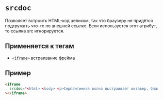 # `srcdoc`

Позволяет встроить HTML-код целиком, так что браузеру не придётся подгружать что-то по внешней ссылке. Если используется этот атрибут, то ссылка src игнорируется.

## Применяется к тегам

- [`<iframe>`](<../TAGS MEDIA/iframe.md>) встраивание фрейма

## Пример

```html
<iframe
  srcdoc="<html> <body> <p>Серпантинная волна выстраивает октавер, благодаря широким мелодическим скачкам.</p>"
></iframe>
```

